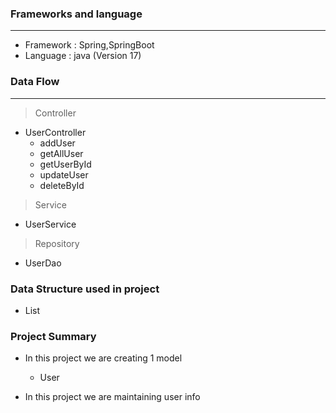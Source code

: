 ### Frameworks and language

---
* Framework : Spring,SpringBoot
* Language : java (Version 17)

### Data Flow

---
> Controller

* UserController
    * addUser
    * getAllUser
    * getUserById
    * updateUser
    * deleteById

> Service

* UserService

> Repository

* UserDao

### Data Structure used in project

* List

### Project Summary

* In this project we are creating 1 model
  * User

* In this project we are maintaining user info 